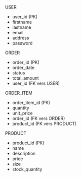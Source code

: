USER
- user_id (PK)
- firstname
- lastname
- email
- address
- password

ORDER
- order_id (PK)
- order_date
- status
- total_amount
- user_id (FK vers USER)

ORDER_ITEM
- order_item_id (PK)
- quantity
- unit_price
- order_id (FK vers ORDER)
- product_id (FK vers PRODUCT)

PRODUCT
- product_id (PK)
- name
- description
- price
- size
- stock_quantity
